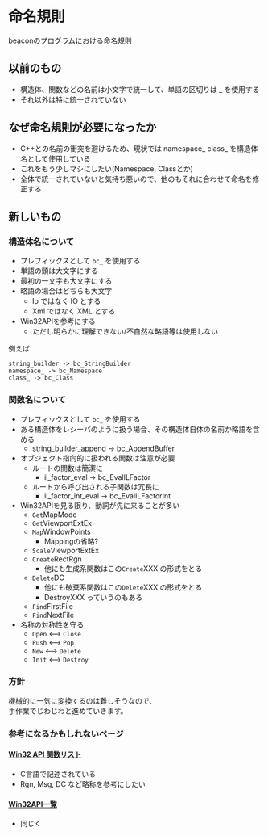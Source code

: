 # 命名規則
beaconのプログラムにおける命名規則

## 以前のもの
- 構造体、関数などの名前は小文字で統一して、単語の区切りは _ を使用する
- それ以外は特に統一されていない

## なぜ命名規則が必要になったか
- C++との名前の衝突を避けるため、現状では namespace_ class_ を構造体名として使用している
- これをもう少しマシにしたい(Namespace, Classとか)
- 全体で統一されていないと気持ち悪いので、他のもそれに合わせて命名を修正する

## 新しいもの
### 構造体名について
- プレフィックスとして `bc_` を使用する
- 単語の頭は大文字にする
- 最初の一文字も大文字にする
- 略語の場合はどちらも大文字
    - Io ではなく IO とする
    - Xml ではなく XML とする
- Win32APIを参考にする
    - ただし明らかに理解できない/不自然な略語等は使用しない

例えば
````
string_builder -> bc_StringBuilder
namespace_ -> bc_Namespace
class_ -> bc_Class
````

### 関数名について
- プレフィックスとして `bc_` を使用する
- ある構造体をレシーバのように扱う場合、その構造体自体の名前か略語を含める
    - string_builder_append -> bc_AppendBuffer
- オブジェクト指向的に扱われる関数は注意が必要
    - ルートの関数は簡潔に
        - il_factor_eval -> bc_EvalILFactor
    - ルートから呼び出される子関数は冗長に
        - il_factor_int_eval -> bc_EvalILFactorInt
- Win32APIを見る限り、動詞が先に来ることが多い
    - `Get`MapMode
    - `Get`ViewportExtEx
    - `Map`WindowPoints
        - Mappingの省略?
    - `Scale`ViewportExtEx
    - `Create`RectRgn
        - 他にも生成系関数はこの`Create`XXX の形式をとる
    - `Delete`DC
        - 他にも破棄系関数はこの`Delete`XXX の形式をとる
        - DestroyXXX っていうのもある
    - `Find`FirstFile
    - `Find`NextFile
- 名称の対称性を守る
    - `Open` <--> `Close`
    - `Push` <--> `Pop`
    - `New` <--> `Delete`
    - `Init` <--> `Destroy`

### 方針
機械的に一気に変換するのは難しそうなので、  
手作業でじわじわと進めていきます。

### 参考になるかもしれないページ
#### [Win32 API 関数リスト](http://chokuto.ifdef.jp/urawaza/api/)
- C言語で記述されている
- Rgn, Msg, DC など略称を参考にしたい
#### [Win32API一覧](http://codepanic.itigo.jp/win32.html)
- 同じく